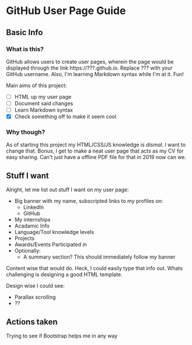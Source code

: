 # GitHub User Page Guide
## Basic Info
### What is this?

GitHub allows users to create user pages, wherein the page would be displayed through the link https://???.github.io. Replace ??? with your GitHub username.
Also, I'm learning Markdown syntax while I'm at it. Fun!

Main aims of this project:
- [ ] HTML up my user page
- [ ] Document said changes
- [ ] Learn Markdown syntax
- [x] Check something off to make it seem cool

### Why though?

As of starting this project my HTML/CSS/JS knowledge is *dismal*. I want to change that.
Bonus, I get to make a neat user page that acts as my CV for easy sharing. Can't just have a offline PDF file for that in 2019 now can we.

## Stuff I want

Alright, let me list out stuff I want on my user page:

- Big banner with my name, subscripted links to my profiles on:
  - LinkedIn
  - GitHub
- My internships
- Acadamic Info
- Language/Tool knowledge levels
- Projects
- Awards/Events Participated in
- Optionally:
  - A summary section? This should immediately follow my banner

 Content wise that would do. Heck, I could easily type that info out. Whats challenging is designing a good HTML template.

 Design wise I could see:
 - Parallax scrolling
 - ??
 
 ## Actions taken
 
 Trying to see if Bootstrap helps me in any way

 

